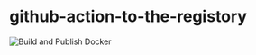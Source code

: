 ﻿# github-action-to-the-registory

![Build and Publish Docker](https://github.com/hk220/github-action-to-the-registory/workflows/Build%20and%20Publish%20Docker/badge.svg)
